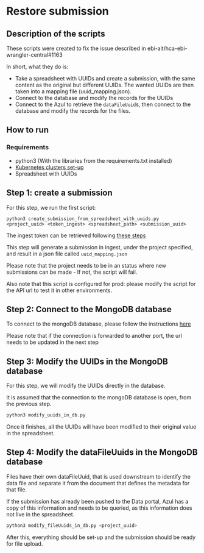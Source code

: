 # Restore submission

## Description of the scripts

These scripts were created to fix the issue described in ebi-ait/hca-ebi-wrangler-central#1163

In short, what they do is:

- Take a spreadsheet with UUIDs and create a submission, with the same content as the original but different UUIDs. The wanted UUIDs are then taken into a mapping file (uuid_mapping.json).
- Connect to the database and modify the records for the UUIDs
- Connect to the Azul to retrieve the `dataFileUuid`s, then connect to the database and modify the records for the files.

## How to run

### Requirements

- python3 (With the libraries from the requirements.txt installed)
- [Kubernetes clusters set-up](https://github.com/ebi-ait/ingest-kube-deployment)
- Spreadsheet with UUIDs

## Step 1: create a submission

For this step, we run the first script:
```
python3 create_submission_from_spreadsheet_with_uuids.py <project_uuid> <token_ingest> <spreadsheet_path> <submission_uuid>
```

The ingest token can be retrieved following [these steps](https://ebi-ait.github.io/hca-ebi-dev-team/operations_tasks/api_token.html)

This step will generate a submission in ingest, under the project specified, and result in a json file called `uuid_mapping.json`

Please note that the project needs to be in an status where new submissions can be made - If not, the script will fail.

Also note that this script is configured for prod: please modify the script for the API url to test it in other environments.


## Step 2: Connect to the MongoDB database

To connect to the mongoDB database, please follow the instructions [here](https://github.com/ebi-ait/ingest-kube-deployment#using-a-mongodb-client)

Please note that if the connection is forwarded to another port, the url needs to be updated in the next step

## Step 3: Modify the UUIDs in the MongoDB database

For this step, we will modify the UUIDs directly in the database.

It is assumed that the connection to the mongoDB database is open, from the previous step.

```bash
python3 modify_uuids_in_db.py 
```

Once it finishes, all the UUIDs will have been modified to their original value in the spreadsheet.

## Step 4: Modify the dataFileUuids in the MongoDB database

Files have their own dataFileUuid, that is used downstream to identify the data file and separate it from the document
that defines the metadata for that file.

If the submission has already been pushed to the Data portal, Azul has a copy of this information and needs to be queried,
as this information does not live in the spreadsheet.

```bash
python3 modify_fileUuids_in_db.py <project_uuid>
```

After this, everything should be set-up and the submission should be ready for file upload.